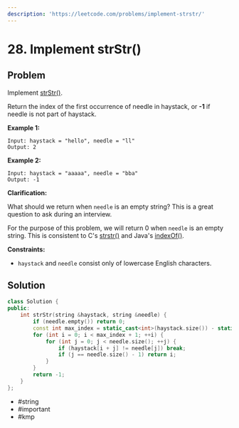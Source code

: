 ```yaml
---
description: 'https://leetcode.com/problems/implement-strstr/'
---
```


# 28. Implement strStr\(\)

## Problem

Implement [strStr\(\)](http://www.cplusplus.com/reference/cstring/strstr/).

Return the index of the first occurrence of needle in haystack, or **-1** if needle is not part of haystack.

**Example 1:**

```text
Input: haystack = "hello", needle = "ll"
Output: 2
```

**Example 2:**

```text
Input: haystack = "aaaaa", needle = "bba"
Output: -1
```

**Clarification:**

What should we return when `needle` is an empty string? This is a great question to ask during an interview.

For the purpose of this problem, we will return 0 when `needle` is an empty string. This is consistent to C's [strstr\(\)](http://www.cplusplus.com/reference/cstring/strstr/) and Java's [indexOf\(\)](https://docs.oracle.com/javase/7/docs/api/java/lang/String.html#indexOf%28java.lang.String%29).

**Constraints:**

* `haystack` and `needle` consist only of lowercase English characters.

## Solution

```cpp
class Solution {
public:
    int strStr(string &haystack, string &needle) {
        if (needle.empty()) return 0;
        const int max_index = static_cast<int>(haystack.size()) - static_cast<int>(needle.size());
        for (int i = 0; i < max_index + 1; ++i) {
            for (int j = 0; j < needle.size(); ++j) {
                if (haystack[i + j] != needle[j]) break;
                if (j == needle.size() - 1) return i;
            }
        }
        return -1;
    }
};
```

* \#string
* \#important
* \#kmp

